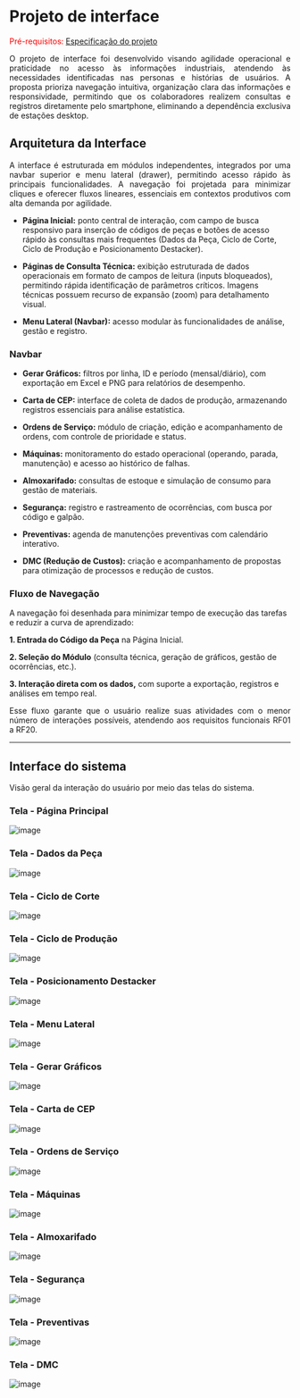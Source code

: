 # Projeto de interface

<span style="color:red">Pré-requisitos: <a href="02-Especificacao.md"> Especificação do projeto</a></span>

<p align="justify">O projeto de interface foi desenvolvido visando agilidade operacional e praticidade no acesso às informações industriais, atendendo às necessidades identificadas nas personas e histórias de usuários. A proposta prioriza navegação intuitiva, organização clara das informações e responsividade, permitindo que os colaboradores realizem consultas e registros diretamente pelo smartphone, eliminando a dependência exclusiva de estações desktop.</p>

 ## Arquitetura da Interface
<p align="justify">A interface é estruturada em módulos independentes, integrados por uma navbar superior e menu lateral (drawer), permitindo acesso rápido às principais funcionalidades. A navegação foi projetada para minimizar cliques e oferecer fluxos lineares, essenciais em contextos produtivos com alta demanda por agilidade.</p>

- **Página Inicial:** ponto central de interação, com campo de busca responsivo para inserção de códigos de peças e botões de acesso rápido às consultas mais frequentes (Dados da Peça, Ciclo de Corte, Ciclo de Produção e Posicionamento Destacker).
 
- **Páginas de Consulta Técnica:** exibição estruturada de dados operacionais em formato de campos de leitura (inputs bloqueados), permitindo rápida identificação de parâmetros críticos. Imagens técnicas possuem recurso de expansão (zoom) para detalhamento visual.
 
- **Menu Lateral (Navbar):** acesso modular às funcionalidades de análise, gestão e registro.

### Navbar

   - **Gerar Gráficos:** filtros por linha, ID e período (mensal/diário), com exportação em Excel e PNG para relatórios de desempenho.
  
   - **Carta de CEP:** interface de coleta de dados de produção, armazenando registros essenciais para análise estatística.
   
   - **Ordens de Serviço:** módulo de criação, edição e acompanhamento de ordens, com controle de prioridade e status.
  
   - **Máquinas:** monitoramento do estado operacional (operando, parada, manutenção) e acesso ao histórico de falhas.
 
   - **Almoxarifado:** consultas de estoque e simulação de consumo para gestão de materiais.
   
   - **Segurança:** registro e rastreamento de ocorrências, com busca por código e galpão.
   
   - **Preventivas:** agenda de manutenções preventivas com calendário interativo.
  
   - **DMC (Redução de Custos):** criação e acompanhamento de propostas para otimização de processos e redução de custos.

### Fluxo de Navegação
A navegação foi desenhada para minimizar tempo de execução das tarefas e reduzir a curva de aprendizado:

**1. Entrada do Código da Peça** na Página Inicial.

**2. Seleção do Módulo** (consulta técnica, geração de gráficos, gestão de ocorrências, etc.).

**3. Interação direta com os dados,** com suporte a exportação, registros e análises em tempo real.

<p align="justify">Esse fluxo garante que o usuário realize suas atividades com o menor número de interações possíveis, atendendo aos requisitos funcionais RF01 a RF20.</p>

---------------

## Interface do sistema

Visão geral da interação do usuário por meio das telas do sistema. 

### Tela - Página Principal

<p align="justify"></p>

![image]()

### Tela - Dados da Peça

<p align="justify"></p>

![image]()

### Tela - Ciclo de Corte

<p align="justify"></p>

![image]()

### Tela - Ciclo de Produção

<p align="justify"></p>

![image]()

### Tela - Posicionamento Destacker

<p align="justify"></p>

![image]()

### Tela - Menu Lateral

<p align="justify"></p>

![image]()

### Tela - Gerar Gráficos

<p align="justify"></p>

![image]()

### Tela - Carta de CEP

<p align="justify"></p>

![image]()

### Tela - Ordens de Serviço

<p align="justify"></p>

![image]()

### Tela - Máquinas

<p align="justify"></p>

![image]()

### Tela - Almoxarifado

<p align="justify"></p>

![image]()

### Tela - Segurança

<p align="justify"></p>

![image]()

### Tela - Preventivas

<p align="justify"></p>

![image]()

### Tela - DMC

<p align="justify"></p>

![image]()


















<p align="justify"></p>


